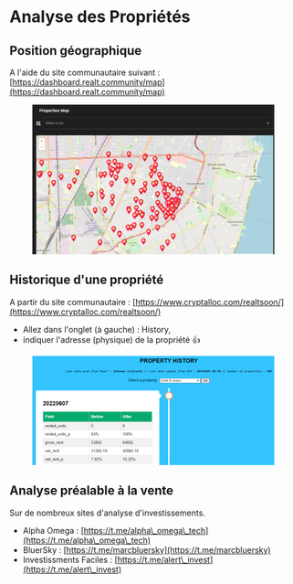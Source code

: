 # Analyse des Propriétés

## Position géographique

A l'aide du site communautaire suivant :\
[https://dashboard.realt.community/map](https://dashboard.realt.community/map)

<figure><img src="../../.gitbook/assets/image (99).png" alt=""><figcaption></figcaption></figure>

## Historique d'une propriété

A partir du site communautaire : [https://www.cryptalloc.com/realtsoon/](https://www.cryptalloc.com/realtsoon/)

* Allez dans l'onglet (à gauche) : History,
* indiquer l'adresse (physique) de la propriété :thumbsup:

<figure><img src="../../.gitbook/assets/image (31).png" alt=""><figcaption></figcaption></figure>

## Analyse préalable à la vente

Sur de nombreux sites d'analyse d'investissements.

* Alpha Omega : [https://t.me/alpha\_omega\_tech](https://t.me/alpha\_omega\_tech)
* BluerSky : [https://t.me/marcbluersky](https://t.me/marcbluersky)
* Investissments Faciles : [https://t.me/alert\_invest](https://t.me/alert\_invest)
